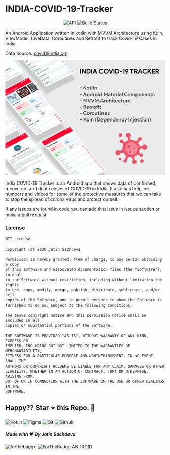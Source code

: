 # INDIA-COVID-19-Tracker

<p align="center">
  <a href="https://android-arsenal.com/api?level=21"><img alt="API" src="https://img.shields.io/badge/API-21%2B-brightgreen.svg?style=flat"/></a>
  <a href="https://github.com/jatinsachdevame/COVID-19-Tracker/actions"><img alt="Build Status" src="https://github.com/thinktocode/COVID-19-Tracker-1/workflows/Android%20CI/badge.svg"/></a> 
</p>

An Android Application written in kotlin with MVVM Architecture using Koin, ViewModel, LiveData, Coroutines and Retrofit to track Covid-19 Cases in India.

Data Source: <a href="https://api.covid19india.org/">covid19india.org</a>

<img src="covid_19_app_cover.png">

India COVID-19 Tracker is an Android app that shows data of confirmed, recovered, and death cases of COVID-19 in India. It also has helpline numbers and videos for some of the protective measures that we can take to stop the spread of corona virus and protect ourself.


If any issues are found in code you can add that issue in issues section or make a pull request.

### License
```
MIT License

Copyright (c) 2020 Jatin Sachdeva

Permission is hereby granted, free of charge, to any person obtaining a copy
of this software and associated documentation files (the "Software"), to deal
in the Software without restriction, including without limitation the rights
to use, copy, modify, merge, publish, distribute, sublicense, and/or sell
copies of the Software, and to permit persons to whom the Software is
furnished to do so, subject to the following conditions:

The above copyright notice and this permission notice shall be included in all
copies or substantial portions of the Software.

THE SOFTWARE IS PROVIDED "AS IS", WITHOUT WARRANTY OF ANY KIND, EXPRESS OR
IMPLIED, INCLUDING BUT NOT LIMITED TO THE WARRANTIES OF MERCHANTABILITY,
FITNESS FOR A PARTICULAR PURPOSE AND NONINFRINGEMENT. IN NO EVENT SHALL THE
AUTHORS OR COPYRIGHT HOLDERS BE LIABLE FOR ANY CLAIM, DAMAGES OR OTHER
LIABILITY, WHETHER IN AN ACTION OF CONTRACT, TORT OR OTHERWISE, ARISING FROM,
OUT OF OR IN CONNECTION WITH THE SOFTWARE OR THE USE OR OTHER DEALINGS IN THE
SOFTWARE.
```
## Happy?? Star ⭐ this Repo. 🤩


![Kotlin](https://img.shields.io/badge/kotlin-%230095D5.svg?&style=for-the-badge&logo=kotlin&logoColor=white)
![Figma](https://img.shields.io/badge/figma%20-%23F24E1E.svg?&style=for-the-badge&logo=figma&logoColor=white)
![Git](https://img.shields.io/badge/git%20-%23F05033.svg?&style=for-the-badge&logo=git&logoColor=white)
![Github](https://img.shields.io/badge/github%20-%23121011.svg?&style=for-the-badge&logo=github&logoColor=white)
##### Made with ❤️ By Jatin Sachdeva
![forthebadge](https://forthebadge.com/images/badges/built-with-love.svg)
![ForTheBadge ANDROID](https://forthebadge.com/images/badges/built-for-android.svg)
